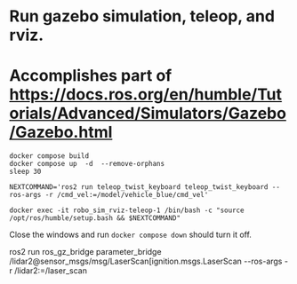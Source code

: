 
# Run gazebo simulation, teleop, and rviz.
# Accomplishes part of https://docs.ros.org/en/humble/Tutorials/Advanced/Simulators/Gazebo/Gazebo.html
```
docker compose build
docker compose up  -d  --remove-orphans
sleep 30 

NEXTCOMMAND='ros2 run teleop_twist_keyboard teleop_twist_keyboard --ros-args -r /cmd_vel:=/model/vehicle_blue/cmd_vel'

docker exec -it robo_sim_rviz-teleop-1 /bin/bash -c "source /opt/ros/humble/setup.bash && $NEXTCOMMAND"
```

Close the windows and run `docker compose down` should turn it off.


ros2 run ros_gz_bridge parameter_bridge /lidar2@sensor_msgs/msg/LaserScan[ignition.msgs.LaserScan --ros-args -r /lidar2:=/laser_scan